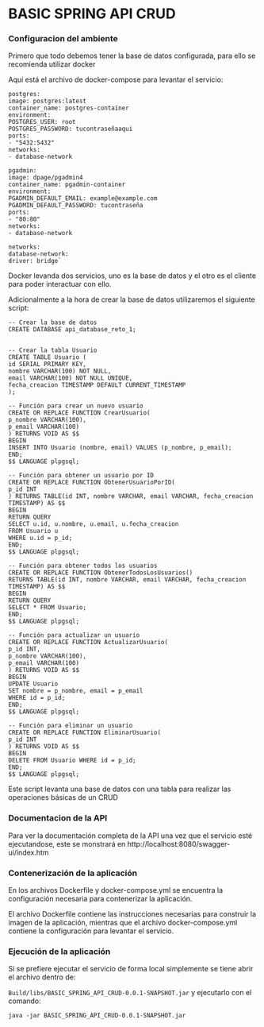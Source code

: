 # BASIC SPRING API CRUD

### Configuracion del ambiente

Primero que todo debemos tener la base de datos configurada, para ello se recomienda utilizar docker

Aquí está el archivo de docker-compose para levantar el servicio:

```services:
postgres:
image: postgres:latest
container_name: postgres-container
environment:
POSTGRES_USER: root
POSTGRES_PASSWORD: tucontraseñaaqui
ports:
- "5432:5432"
networks:
- database-network

pgadmin:
image: dpage/pgadmin4
container_name: pgadmin-container
environment:
PGADMIN_DEFAULT_EMAIL: example@example.com
PGADMIN_DEFAULT_PASSWORD: tucontraseña
ports:
- "80:80"
networks:
- database-network

networks:
database-network:
driver: bridge`
````
Docker levanda dos servicios, uno es la base de datos y el otro es el cliente para poder interactuar con ello.

Adicionalmente a la hora de crear la base de datos utilizaremos el siguiente script:

```
-- Crear la base de datos
CREATE DATABASE api_database_reto_1;


-- Crear la tabla Usuario
CREATE TABLE Usuario (
id SERIAL PRIMARY KEY,
nombre VARCHAR(100) NOT NULL,
email VARCHAR(100) NOT NULL UNIQUE,
fecha_creacion TIMESTAMP DEFAULT CURRENT_TIMESTAMP
);

-- Función para crear un nuevo usuario
CREATE OR REPLACE FUNCTION CrearUsuario(
p_nombre VARCHAR(100),
p_email VARCHAR(100)
) RETURNS VOID AS $$
BEGIN
INSERT INTO Usuario (nombre, email) VALUES (p_nombre, p_email);
END;
$$ LANGUAGE plpgsql;

-- Función para obtener un usuario por ID
CREATE OR REPLACE FUNCTION ObtenerUsuarioPorID(
p_id INT
) RETURNS TABLE(id INT, nombre VARCHAR, email VARCHAR, fecha_creacion TIMESTAMP) AS $$
BEGIN
RETURN QUERY
SELECT u.id, u.nombre, u.email, u.fecha_creacion
FROM Usuario u
WHERE u.id = p_id;
END;
$$ LANGUAGE plpgsql;

-- Función para obtener todos los usuarios
CREATE OR REPLACE FUNCTION ObtenerTodosLosUsuarios()
RETURNS TABLE(id INT, nombre VARCHAR, email VARCHAR, fecha_creacion TIMESTAMP) AS $$
BEGIN
RETURN QUERY
SELECT * FROM Usuario;
END;
$$ LANGUAGE plpgsql;

-- Función para actualizar un usuario
CREATE OR REPLACE FUNCTION ActualizarUsuario(
p_id INT,
p_nombre VARCHAR(100),
p_email VARCHAR(100)
) RETURNS VOID AS $$
BEGIN
UPDATE Usuario
SET nombre = p_nombre, email = p_email
WHERE id = p_id;
END;
$$ LANGUAGE plpgsql;

-- Función para eliminar un usuario
CREATE OR REPLACE FUNCTION EliminarUsuario(
p_id INT
) RETURNS VOID AS $$
BEGIN
DELETE FROM Usuario WHERE id = p_id;
END;
$$ LANGUAGE plpgsql;
```
Este script levanta una base de datos con una tabla para realizar las operaciones básicas de un CRUD

### Documentacion de la API
Para ver la documentación completa de la API una vez que el servicio esté ejecutandose, este se monstrará en
http://localhost:8080/swagger-ui/index.htm

### Contenerización de la aplicación

En los archivos Dockerfile y docker-compose.yml se encuentra la configuración necesaria para contenerizar la aplicación.

El archivo Dockerfile contiene las instrucciones necesarias para construir la imagen de la aplicación, mientras que el archivo docker-compose.yml contiene la configuración para levantar el servicio.

### Ejecución de la aplicación

Si se prefiere ejecutar el servicio de forma local simplemente se tiene abrir el archivo dentro de:

```Build/libs/BASIC_SPRING_API_CRUD-0.0.1-SNAPSHOT.jar``` y ejecutarlo con el comando:

```java -jar BASIC_SPRING_API_CRUD-0.0.1-SNAPSHOT.jar```